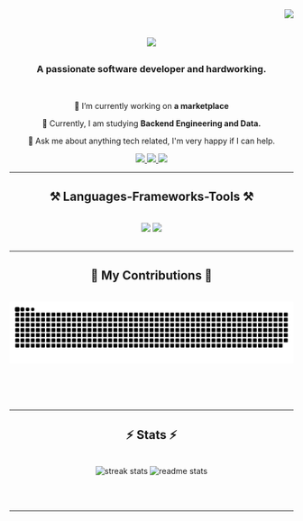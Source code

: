 <img align="right" src="https://visitor-badge.laobi.icu/badge?page_id=Huuquan1602.Huuquan1602" />

<h1 align="center">
    <img src="https://readme-typing-svg.herokuapp.com/?font=Righteous&size=35&center=true&vCenter=true&width=500&height=70&duration=4000&lines=Hi+There!+👋;+I'm+Atticus+Nguyen!;" />
</h1>

<h3 align="center">A passionate software developer and hardworking.</h3>

<br/>

<div align="center">
 
 🔭 I’m currently working on **a marketplace**
 
 🌱 Currently, I am studying **Backend Engineering and Data.**

💬 Ask me about anything tech related, I'm very happy if I can help.


 </div>
 
<div align="center"> 
  <a href="mailto:quannguyenhuu23@gmail.com">
    <img src="https://img.shields.io/badge/Gmail-333333?style=for-the-badge&logo=gmail&logoColor=red" />
  </a>
  <a href="https://linkedin.com/in/huuquan1602" target="_blank">
    <img src="https://img.shields.io/badge/LinkedIn-0077B5?style=for-the-badge&logo=linkedin&logoColor=white" target="_blank" />
  </a>
  <a href="https://Huuquan1602.github.io" target="_blank">
     <img src="https://img.shields.io/badge/Portfolio-FF5722?style=for-the-badge&logo=todoist&logoColor=white" target="_blank" /> <!-- sqlite, safari, google-chrome are other good icon options -->
  </a>
</div>

 <hr/>
 
<h2 align="center">⚒️ Languages-Frameworks-Tools ⚒️</h2>
<br/>
<div align="center">
    <img src="https://skillicons.dev/icons?i=react,bootstrap,mui,html,css,vscode,github,figma,tailwind,git,r" />
    <img src="https://skillicons.dev/icons?i=c#, net, golang,javascript,typescript,express,firebase,mongodb,,nextjs,mysql,flask" /><br>
</div>

<br/>
<hr/>

<div align="center">
  <h2>🐍 My Contributions 🐍</h2>
  <br>
  <img alt="snake eating my contributions" src="https://raw.githubusercontent.com/Huuquan1602/Huuquan1602/output/github-contribution-grid-snake.svg" />
  
  <br/><br/><br/>
</div>

<hr/>

<h2 align="center">⚡ Stats ⚡</h2>
<br>
<div align=center>
  <img width=390 src="https://github-readme-streak-stats.herokuapp.com/?user=HuuQuan1602&&count_private=true&theme=react&border_radius=10" alt="streak stats"/>
  <img width=390 src="https://github-readme-streak-stats.herokuapp.com/?user=Huuquan1602&&count_private=true&show_icons=true&theme=react&rank_icon=github&border_radius=10" alt="readme stats" />
  <br/>
  <!-- <img width=325 align="center" src="https://github-readme-stats-Huuquan1602.vercel.app/api/top-langs/?username=salesp07&hide=HTML&langs_count=8&layout=compact&theme=react&border_radius=10&size_weight=0.5&count_weight=0.5&exclude_repo=github-readme-stats" alt="top langs" /> -->
</div>

<br/><br/>

<hr/>

<br/>

<div align="center">
</div>

<br/>
